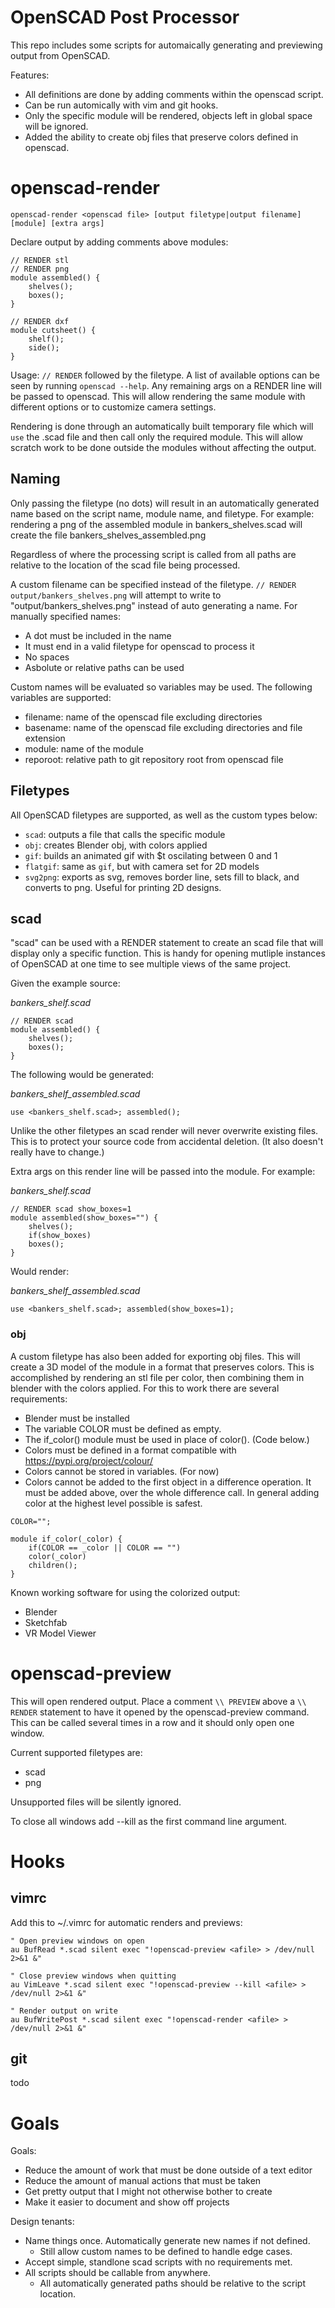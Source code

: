 # OpenSCAD Post Processor

This repo includes some scripts for automaically generating and previewing output from OpenSCAD.

Features:
* All definitions are done by adding comments within the openscad script.
* Can be run automically with vim and git hooks.
* Only the specific module will be rendered, objects left in global space will be ignored.
* Added the ability to create obj files that preserve colors defined in openscad.

# openscad-render

```
openscad-render <openscad file> [output filetype|output filename] [module] [extra args]
```

Declare output by adding comments above modules:

```
// RENDER stl 
// RENDER png 
module assembled() {
    shelves();
    boxes();
}

// RENDER dxf
module cutsheet() {
    shelf();
    side();
}
```

Usage: `// RENDER` followed by the filetype. A list of available options can be seen by running `openscad --help`.  Any remaining args on a RENDER line will be passed to openscad.  This will allow rendering the same module with different options or to customize camera settings.

Rendering is done through an automatically built temporary file which will `use` the .scad file and then call only the required module.  This will allow scratch work to be done outside the modules without affecting the output.

## Naming

Only passing the filetype (no dots) will result in an automatically generated name based on the script name, module name, and filetype.  For example: rendering a png of the assembled module in bankers_shelves.scad will create the file bankers_shelves_assembled.png 

Regardless of where the processing script is called from all paths are relative to the location of the scad file being processed.

A custom filename can be specified instead of the filetype.  `// RENDER output/bankers_shelves.png` will attempt to write to "output/bankers_shelves.png" instead of auto generating a name.  For manually specified names:
* A dot must be included in the name
* It must end in a valid filetype for openscad to process it
* No spaces
* Asbolute or relative paths can be used

Custom names will be evaluated so variables may be used.  The following variables are supported:
* filename: name of the openscad file excluding directories
* basename: name of the openscad file excluding directories and file extension
* module: name of the module
* reporoot: relative path to git repository root from openscad file

## Filetypes

All OpenSCAD filetypes are supported, as well as the custom types below:

* `scad`: outputs a file that calls the specific module
* `obj`: creates Blender obj, with colors applied
* `gif`: builds an animated gif with $t oscilating between 0 and 1
* `flatgif`: same as `gif`, but with camera set for 2D models  
* `svg2png`: exports as svg, removes border line, sets fill to black, and converts to png. Useful for printing 2D designs.

## scad 

"scad" can be used with a RENDER statement to create an scad file that will display only a specific function.  This is handy for opening mutliple instances of OpenSCAD at one time to see multiple views of the same project.

Given the example source:

_bankers_shelf.scad_
```
// RENDER scad
module assembled() {
    shelves();
    boxes();
}
```

The following would be generated:

_bankers_shelf_assembled.scad_
```
use <bankers_shelf.scad>; assembled();
```

Unlike the other filetypes an scad render will never overwrite existing files.  This is to protect your source code from accidental deletion. (It also doesn't really have to change.)

Extra args on this render line will be passed into the module.  For example:

_bankers_shelf.scad_
```
// RENDER scad show_boxes=1
module assembled(show_boxes="") {
    shelves();
    if(show_boxes)
    boxes();
}
```

Would render:

_bankers_shelf_assembled.scad_
```
use <bankers_shelf.scad>; assembled(show_boxes=1);
```

### obj

A custom filetype has also been added for exporting obj files.  This will create a 3D model of the module in a format that preserves colors.  This is accomplished by rendering an stl file per color, then combining them in blender with the colors applied.  For this to work there are several requirements:

* Blender must be installed
* The variable COLOR must be defined as empty.
* The if_color() module must be used in place of color().  (Code below.)
* Colors must be defined in a format compatible with https://pypi.org/project/colour/
* Colors cannot be stored in variables. (For now)
* Colors cannot be added to the first object in a difference operation.  It must be added above, over the whole difference call.  In general adding color at the highest level possible is safest.

```
COLOR="";

module if_color(_color) {
    if(COLOR == _color || COLOR == "")
    color(_color)
    children();
}
```

Known working software for using the colorized output:
* Blender
* Sketchfab
* VR Model Viewer

# openscad-preview

This will open rendered output.  Place a comment `\\ PREVIEW` above a `\\ RENDER` statement to have it opened by the openscad-preview command.  This can be called several times in a row and it should only open one window.

Current supported filetypes are:
* scad
* png

Unsupported files will be silently ignored.

To close all windows add --kill as the first command line argument. 

# Hooks

## vimrc

Add this to ~/.vimrc for automatic renders and previews:

```
" Open preview windows on open
au BufRead *.scad silent exec "!openscad-preview <afile> > /dev/null 2>&1 &"

" Close preview windows when quitting
au VimLeave *.scad silent exec "!openscad-preview --kill <afile> > /dev/null 2>&1 &"

" Render output on write
au BufWritePost *.scad silent exec "!openscad-render <afile> > /dev/null 2>&1 &"
```

## git

todo

# Goals

Goals:
* Reduce the amount of work that must be done outside of a text editor
* Reduce the amount of manual actions that must be taken
* Get pretty output that I might not otherwise bother to create
* Make it easier to document and show off projects

Design tenants:
* Name things once.  Automatically generate new names if not defined.
  * Still allow custom names to be defined to handle edge cases.
* Accept simple, standlone scad scripts with no requirements met.
* All scripts should be callable from anywhere.
  * All automatically generated paths should be relative to the script location.

